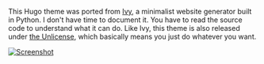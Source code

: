 This Hugo theme was ported from [Ivy](https://github.com/dmulholland/ivy), a minimalist website generator built in Python. I don't have time to document it. You have to read the source code to understand what it can do. Like Ivy, this theme is also released under [the Unlicense](https://en.wikipedia.org/wiki/Unlicense), which basically means you just do whatever you want.

[![Screenshot](https://github.com/yihui/hugo-ivy/raw/master/images/screenshot.png)](https://ivy.yihui.name)
